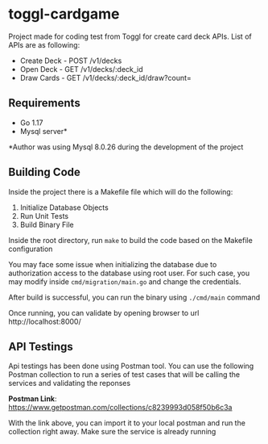 # toggl-cardgame

Project made for coding test from Toggl for create card deck APIs. List of APIs are as following:

* Create Deck - POST /v1/decks
* Open Deck - GET /v1/decks/:deck_id
* Draw Cards - GET /v1/decks/:deck_id/draw?count=

## Requirements
* Go 1.17
* Mysql server*

*Author was using Mysql 8.0.26 during the development of the project 


## Building Code

Inside the project there is a Makefile file which will do the following:
1. Initialize Database Objects
2. Run Unit Tests
3. Build Binary File

Inside the root directory, run `make` to build the code based on the Makefile configuration

You may face some issue when initializing the database due to authorization access to the database using root user. For such case, you may modify inside `cmd/migration/main.go` and change the credentials.

After build is successful, you can run the binary using `./cmd/main` command

Once running, you can validate by opening browser to url http://localhost:8000/

## API Testings
Api testings has been done using Postman tool. You can use the following Postman collection to run a series of test cases that will be calling the services and validating the reponses

**Postman Link**:
https://www.getpostman.com/collections/c8239993d058f50b6c3a

With the link above, you can import it to your local postman and run the collection right away. Make sure the service is already running
